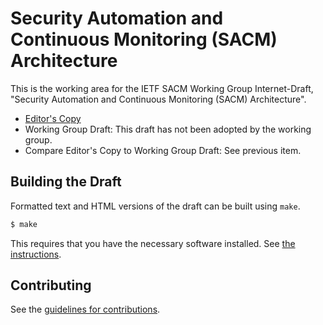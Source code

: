 # Security Automation and Continuous Monitoring (SACM) Architecture

This is the working area for the IETF SACM Working Group Internet-Draft, "Security Automation and Continuous Monitoring (SACM) Architecture".

* [Editor's Copy](https://sacmwg.github.io/draft-mandm-sacm-architecture-redux/#go.draft-mandm-sacm-architeture-redux.html)
* Working Group Draft: This draft has not been adopted by the working group.
* Compare Editor's Copy to Working Group Draft: See previous item.

## Building the Draft

Formatted text and HTML versions of the draft can be built using `make`.

```sh
$ make
```

This requires that you have the necessary software installed.  See
[the instructions](https://github.com/martinthomson/i-d-template/blob/master/doc/SETUP.md).


## Contributing

See the
[guidelines for contributions](CONTRIBUTING.md).
